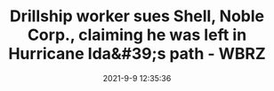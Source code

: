---
"title": "Drillship worker sues Shell, Noble Corp., claiming he was left in Hurricane Ida&amp;#39;s path - WBRZ"
"date": "2021-9-9 12:35:36"
"feed_name": "GOOGLENEWSDRILLING"
"feed_website": "https://news.google.com/search?q=drilling%2Bincident&hl=en-US&gl=US&ceid=US:en"
"feed_rss": "https://news.google.com/rss/search?q=drilling%2Bincident&hl=en-US&gl=US&ceid=US:en"
"link": "https://www.wbrz.com/news/drillship-worker-sues-shell-noble-corp-claiming-he-was-left-in-hurricane-ida-s-path/"
"file": "_posts/2021-1-1-f11a16bd0baa4baeb5ed43f1d023e57555a26d0c.md"
"accident": "1"
"drilling": "0"
---